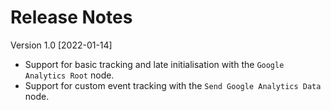 # Release Notes

Version 1.0 [2022-01-14]

-   Support for basic tracking and late initialisation with the `Google Analytics Root` node.
-   Support for custom event tracking with the `Send Google Analytics Data` node.
